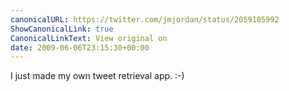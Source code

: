 ```yaml
---
canonicalURL: https://twitter.com/jmjordan/status/2059105992
ShowCanonicalLink: true
CanonicalLinkText: View original on
date: 2009-06-06T23:15:30+00:00
---
```

I just made my own tweet retrieval app. :-)
